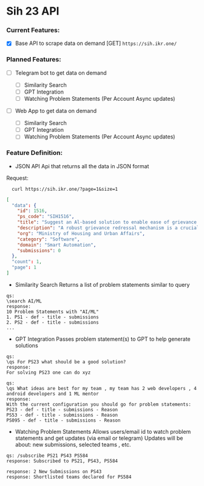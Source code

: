 # Sih 23 API

### Current Features:

- [x] Base API to scrape data on demand [GET] `https://sih.ikr.one/`

### Planned Features:

- [ ] Telegram bot to get data on demand

  - [ ] Similarity Search
  - [ ] GPT Integration
  - [ ] Watching Problem Statements (Per Account Async updates)

- [ ] Web App to get data on demand
  - [ ] Similarity Search
  - [ ] GPT Integration
  - [ ] Watching Problem Statements (Per Account Async updates)

### Feature Definition:

- JSON API
  Api that returns all the data in JSON format

Request:

```shell
  curl https://sih.ikr.one/?page=1&size=1
```

```json
[
  "data": {
    "id": 1516,
    "ps_code": "SIH1516",
    "title": "Suggest an Al-based solution to enable ease of grievance lodging and tracking for\ncitizens across multiple departments",
    "description": "A robust grievance redressal mechanism is a crucial component of any administration. An efficient and effective procedure for addresstng grievances demonstrates an administration's accountability responsiveness, and user-friendliness. However, the ease of lodging a complaint or grievance by citizens is often lacking in many lndian cities. Given the large migratory population in tndian cities, consisting of individuals who may not be familiar with English, Hindi, or the local regional language, citizens face challenges in lodging their grievances. Moreover, the process of lodging a gflevance is not always straightforward. Some department websites are inaccessible, and locating the correct website for a specific department can be difficult. lntroducing an Al-based chatbot that allows citizens to dictate their grievances in their local language and lodge them, would greatly assist citizens. This tool should be able to understand and process complaints effectively, assign them to the relevant department, and provide citizens with a unique complaint number. Real-time updates on the status of the complaint should be sent to citizens, enabling one-on-one conversations throughout the grievance lifecycle. The primary objective of this solution should be to provide citizens with an easy-to_use chatbot that facilitates efficient lodging and tracking of grievances. This would not only save citizens' time in searching for the appropriate department or category but also enabl; the administration to receive targeted grievances and enhance overall service delivery.",
    "org": "Ministry of Housing and Urban Affairs",
    "category": "Software",
    "domain": "Smart Automation",
    "submissions": 0
  },
  "count": 1,
  "page": 1
]
```

- Similarity Search
  Returns a list of problem statements similar to query

```text
qs:
\search AI/ML
response:
10 Problem Statements with "AI/ML"
1. PS1 - def - title - submissions
2. PS2 - def - title - submissions
...
```

- GPT Integration
  Passes problem statement(s) to GPT to help generate solutions

```text
qs:
\qs For PS23 what should be a good solution?
response:
For solving PS23 one can do xyz
```

```text
qs:
\qs What ideas are best for my team , my team has 2 web developers , 4 android developers and 1 ML mentor
response:
With the current configuration you should go for problem statements:
PS23 - def - title - submissions - Reason
PS53 - def - title - submissions - Reason
PS095 - def - title - submissions - Reason
```

- Watching Problem Statements
  Allows users/email id to watch problem statements and get updates (via email or telegram)
  Updates will be about: new submissions, selected teams , etc.

```text
qs: /subscribe PS21 PS43 PS584
response: Subscribed to PS21, PS43, PS584
```

```text
response: 2 New Submissions on PS43
response: Shortlisted teams declared for PS584
```
